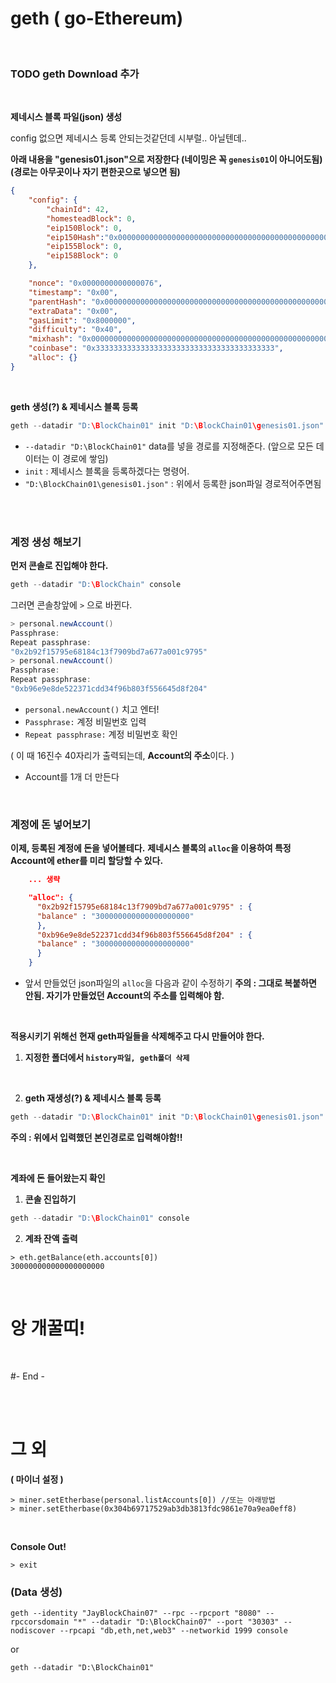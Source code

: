 
# geth ( go-Ethereum)


<BR/>

### TODO geth Download 추가


<BR/>

**제네시스 블록 파일(json) 생성**

config 없으면 제네시스 등록 안되는것같던데 시부럴..
아닐텐데..

**아래 내용을 "genesis01.json"으로 저장한다
(네이밍은 꼭 `genesis01`이 아니어도됨)
(경로는 아무곳이나 자기 편한곳으로 넣으면 됨)**

```json
{
    "config": {
        "chainId": 42,
        "homesteadBlock": 0,
        "eip150Block": 0,
        "eip150Hash":"0x0000000000000000000000000000000000000000000000000000000000000000",
        "eip155Block": 0,
        "eip158Block": 0
    },

    "nonce": "0x0000000000000076",
    "timestamp": "0x00",
    "parentHash": "0x0000000000000000000000000000000000000000000000000000000000000000",
    "extraData": "0x00",
    "gasLimit": "0x8000000",
    "difficulty": "0x40",
    "mixhash": "0x0000000000000000000000000000000000000000000000000000000000000000",
    "coinbase": "0x3333333333333333333333333333333333333333",
    "alloc": {}
}

```

<BR/>

**geth 생성(?) & 제네시스 블록 등록**


```Java
geth --datadir "D:\BlockChain01" init "D:\BlockChain01\genesis01.json"
```

* `--datadir "D:\BlockChain01"` data를 넣을 경로를 지정해준다. (앞으로 모든 데이터는 이 경로에 쌓임)
* `init` : 제네시스 블록을 등록하겠다는 명령어.
* `"D:\BlockChain01\genesis01.json"` : 위에서 등록한 json파일 경로적어주면됨

<BR/>


<BR/>

### 계정 생성 해보기
**먼저 콘솔로 진입해야 한다.**

```java
geth --datadir "D:\BlockChain" console
```

그러면 콘솔창앞에 `>` 으로 바뀐다.

```Java
> personal.newAccount()
Passphrase:
Repeat passphrase:
"0x2b92f15795e68184c13f7909bd7a677a001c9795"
> personal.newAccount()
Passphrase:
Repeat passphrase:
"0xb96e9e8de522371cdd34f96b803f556645d8f204"

```

* `personal.newAccount()` 치고 엔터!
* `Passphrase:` 계정 비밀번호 입력
* `Repeat passphrase:` 계정 비밀번호 확인

( 이 때 16진수 40자리가 출력되는데, **Account의 주소**이다. )

* Account를 1개 더 만든다

<BR/>


### 계정에 돈 넣어보기

**이제, 등록된 계정에 돈을 넣어볼테다.**
**제네시스 블록의 `alloc`을 이용하여 특정 Account에 ether를 미리 할당할 수 있다.**

```json
    ... 생략

    "alloc": {
      "0x2b92f15795e68184c13f7909bd7a677a001c9795" : {
      "balance" : "300000000000000000000"
      },
      "0xb96e9e8de522371cdd34f96b803f556645d8f204" : {
      "balance" : "300000000000000000000"
      }
    }

```
* 앞서 만들었던 json파일의 `alloc`을 다음과 같이 수정하기
 **주의 : 그대로 복붙하면 안됨. 자기가 만들었던 Account의 주소를 입력해야 함.**

<BR/>

**적용시키기 위해선 현재 geth파일들을 삭제해주고 다시 만들어야 한다.**

1) **지정한 폴더에서 `history파일, geth폴더 삭제`**

<br/>

2) **geth 재생성(?) & 제네시스 블록 등록**

```Java
geth --datadir "D:\BlockChain01" init "D:\BlockChain01\genesis01.json"
```
**주의 : 위에서 입력했던 본인경로로 입력해야함!!**

<BR/>

**계좌에 돈 들어왔는지 확인**

1) **콘솔 진입하기**

```java
geth --datadir "D:\BlockChain01" console
```

2) **계좌 잔액 출력**

```
> eth.getBalance(eth.accounts[0])
300000000000000000000
```

<BR/>

# 앙 개꿀띠!

<BR/>

#- End -

<BR/>
<BR/>

# 그 외
**( 마이너 설정 )**
```
> miner.setEtherbase(personal.listAccounts[0]) //또는 아래방법
> miner.setEtherbase(0x304b69717529ab3db3813fdc9861e70a9ea0eff8)
```

<BR/>

**Console Out!**
```
> exit
```
### (Data 생성)

```
geth --identity "JayBlockChain07" --rpc --rpcport "8080" --rpccorsdomain "*" --datadir "D:\BlockChain07" --port "30303" --nodiscover --rpcapi "db,eth,net,web3" --networkid 1999 console
```
or
```
geth --datadir "D:\BlockChain01"
```

<BR/>
